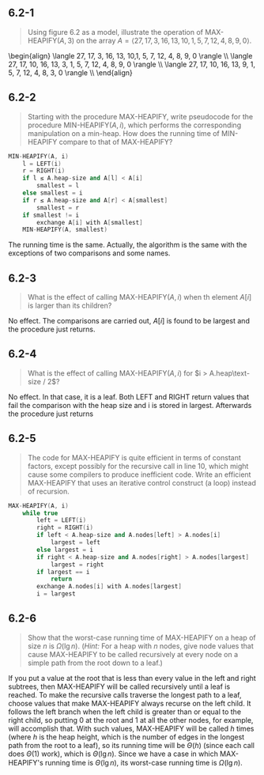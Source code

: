 ## 6.2-1

> Using figure 6.2 as a model, illustrate the operation of $\text{MAX-HEAPIFY}(A, 3)$ on the array $A = \langle 27, 17, 3, 16, 13, 10, 1, 5, 7, 12, 4, 8, 9, 0 \rangle$.

\begin{align}
\langle 27, 17, 3,  16, 13, 10,1, 5, 7, 12, 4, 8, 9, 0 \rangle \\\\
\langle 27, 17, 10, 16, 13, 3, 1, 5, 7, 12, 4, 8, 9, 0 \rangle \\\\
\langle 27, 17, 10, 16, 13, 9, 1, 5, 7, 12, 4, 8, 3, 0 \rangle \\\\
\end{align}

## 6.2-2

> Starting with the procedure $\text{MAX-HEAPIFY}$, write pseudocode for the procedure $\text{MIN-HEAPIFY}(A, i)$, which performs the corresponding manipulation on a min-heap. How does the running time of $\text{MIN-HEAPIFY}$ compare to that of $\text{MAX-HEAPIFY}$?

```cpp
MIN-HEAPIFY(A, i)
    l = LEFT(i)
    r = RIGHT(i)
    if l ≤ A.heap-size and A[l] < A[i]
        smallest = l
    else smallest = i
    if r ≤ A.heap-size and A[r] < A[smallest]
        smallest = r
    if smallest != i
        exchange A[i] with A[smallest]
    MIN-HEAPIFY(A, smallest)
```

The running time is the same. Actually, the algorithm is the same with the exceptions of two comparisons and some names.

## 6.2-3

> What is the effect of calling $\text{MAX-HEAPIFY}(A, i)$ when th element $A[i]$ is larger than its children?

No effect. The comparisons are carried out, $A[i]$ is found to be largest and the procedure just returns.

## 6.2-4

> What is the effect of calling $\text{MAX-HEAPIFY}(A, i)$ for $i > A.heap\text-size / 2$?

No effect. In that case, it is a leaf. Both $\text{LEFT}$ and $\text{RIGHT}$ return values that fail the comparison with the heap size and i is stored in largest. Afterwards the procedure just returns

## 6.2-5

> The code for $\text{MAX-HEAPIFY}$ is quite efficient in terms of constant factors, except possibly for the recursive call in line 10, which might cause some compilers to produce inefficient code. Write an efficient $\text{MAX-HEAPIFY}$ that uses an iterative control construct (a loop) instead of recursion.

```cpp
MAX-HEAPIFY(A, i)
    while true
        left = LEFT(i)
        right = RIGHT(i)
        if left < A.heap-size and A.nodes[left] > A.nodes[i] 
            largest = left
        else largest = i
        if right < A.heap-size and A.nodes[right] > A.nodes[largest]
            largest = right
        if largest == i
            return
        exchange A.nodes[i] with A.nodes[largest]
        i = largest
```

## 6.2-6

> Show that the worst-case running time of $\text{MAX-HEAPIFY}$ on a heap of size $n$ is $\Omega(\lg n)$. ($\textit{Hint:}$ For a heap with $n$ nodes, give node values that cause $\text{MAX-HEAPIFY}$ to be called recursively at every node on a simple path from the root down to a leaf.)

If you put a value at the root that is less than every value in the left and right subtrees, then $\text{MAX-HEAPIFY}$ will be called recursively until a leaf is reached. To make the recursive calls traverse the longest path to a leaf, choose values that make $\text{MAX-HEAPIFY}$ always recurse on the left child. It follows the left branch when the left child is greater than or equal to the right child, so putting $0$ at the root and $1$ at all the other nodes, for example, will accomplish that. With such values, $\text{MAX-HEAPIFY}$ will be called $h$ times (where $h$ is the heap height, which is the number of edges in the longest path from the root to a leaf), so its running time will be $\Theta(h)$ (since each call does $\Theta(1)$ work), which is $\Theta(\lg n)$. Since we have a case in which $\text{MAX-HEAPIFY}$'s running time is $\Theta(\lg n)$, its worst-case running time is $\Omega(\lg n)$.
